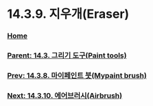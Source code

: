 # 14.3.9. 지우개(Eraser)

### [Home](./00-home.md)
### [Parent: 14.3. 그리기 도구(Paint tools)](./14-03-00-paint-tools.md)
### [Prev: 14.3.8. 마이페인트 붓(Mypaint brush)](./14-03-08-mypaint-brush.md)
### [Next: 14.3.10. 에어브러시(Airbrush)](./14-03-10-airbrush.md)

